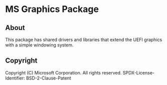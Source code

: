 # MS Graphics Package

## About

This package has shared drivers and libraries that extend the UEFI graphics with a simple windowing system.

## Copyright

Copyright (C) Microsoft Corporation. All rights reserved.
SPDX-License-Identifier: BSD-2-Clause-Patent

